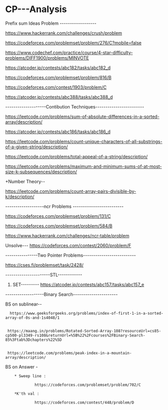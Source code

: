 # CP---Analysis

Prefix sum Ideas Problem ------------------ 

https://www.hackerrank.com/challenges/crush/problem

https://codeforces.com/problemset/problem/276/C?mobile=false

https://www.codechef.com/practice/course/4-star-difficulty-problems/DIFF1900/problems/MINVOTE

https://atcoder.jp/contests/abc182/tasks/abc182_d

https://codeforces.com/problemset/problem/816/B

https://codeforces.com/contest/1903/problem/C

https://atcoder.jp/contests/abc388/tasks/abc388_d


--------------------Contibution Techniques------------------------

https://leetcode.com/problems/sum-of-absolute-differences-in-a-sorted-array/description/

https://atcoder.jp/contests/abc186/tasks/abc186_d

https://leetcode.com/problems/count-unique-characters-of-all-substrings-of-a-given-string/description/

https://leetcode.com/problems/total-appeal-of-a-string/description/

https://leetcode.com/problems/maximum-and-minimum-sums-of-at-most-size-k-subsequences/description/

+Number Theory--

https://leetcode.com/problems/count-array-pairs-divisible-by-k/description/



-------------------ncr Problems -------------------------

https://codeforces.com/problemset/problem/131/C

https://codeforces.com/problemset/problem/584/B

https://www.hackerrank.com/challenges/ncr-table/problem

Unsolve---
https://codeforces.com/contest/2060/problem/F


----------------Two Pointer Problems--------------------------

https://cses.fi/problemset/task/2428/

----------------------STL------------
1. SET---------
   https://atcoder.jp/contests/abc157/tasks/abc157_e


-------------------Binary Search----------------------

BS on sublinear--

      https://www.geeksforgeeks.org/problems/index-of-first-1-in-a-sorted-array-of-0s-and-1s4048/1

      
     https://maang.in/problems/Rotated-Sorted-Array-108?resourceUrl=cs85-cp500-pl3349-rs108&returnUrl=%5B%22%2Fcourses%2FBinary-Search-85%3Ftab%3Dchapters%22%5D
     

     https://leetcode.com/problems/peak-index-in-a-mountain-array/description/

     
BS on Answer -

        * Sweep line :
        
                 https://codeforces.com/problemset/problem/702/C 
                 
        *K'th val : 
        
                 https://codeforces.com/contest/448/problem/D
                 
   
   
